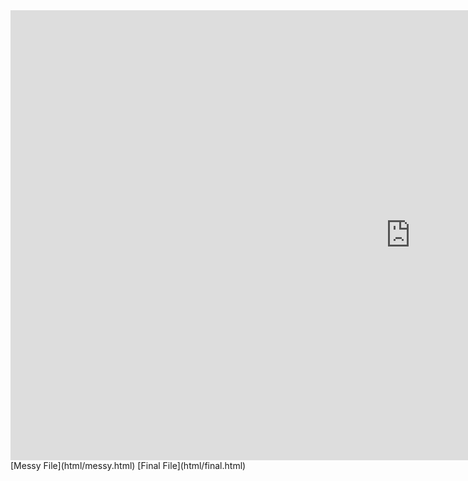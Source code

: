 <iframe width="1280" height="720" src="https://www.youtube.com/embed/mgHWMyFevzA" title="YouTube video player" frameborder="0" allow="accelerometer; autoplay; clipboard-write; encrypted-media; gyroscope; picture-in-picture" allowfullscreen></iframe>
[Messy File](html/messy.html)
[Final File](html/final.html)